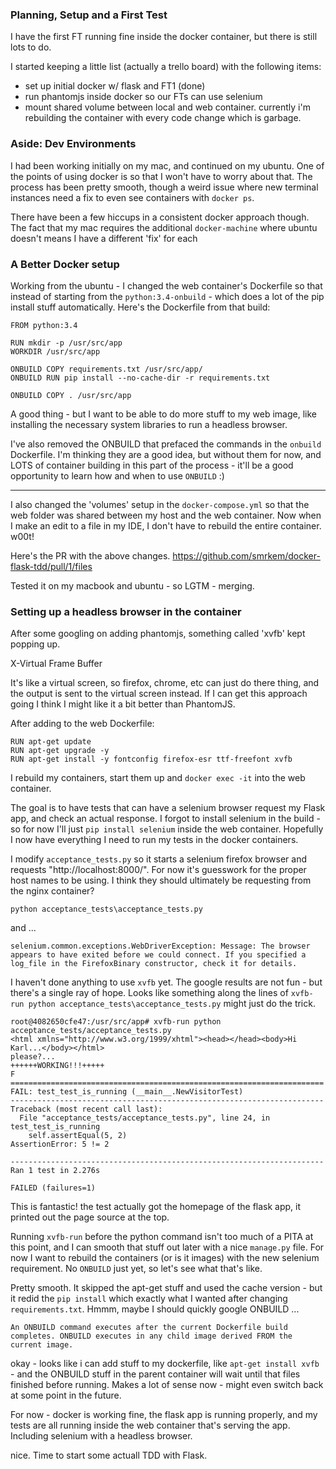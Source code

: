 ### Planning, Setup and a First Test
I have the first FT running fine inside the docker container, but there is still lots to do.

I started keeping a little list (actually a trello board) with the following items:
- set up initial docker w/ flask and FT1 (done)
- run phantomjs inside docker so our FTs can use selenium
- mount shared volume between local and web container. currently i'm rebuilding the container with every code change which is garbage.

### Aside: Dev Environments

I had been working initially on my mac, and continued on my ubuntu. One of the points of using docker is so that I won't have to
worry about that. The process has been pretty smooth, though a weird issue where new terminal instances need a fix to even
see containers with `docker ps`.

There have been a few hiccups in a consistent docker approach though. The fact that my mac requires the
additional `docker-machine` where ubuntu doesn't means I have a different 'fix' for each

### A Better Docker setup

Working from the ubuntu - I changed the web container's Dockerfile so that instead of starting from the
`python:3.4-onbuild` - which does a lot of the pip install stuff automatically. Here's the Dockerfile from that build:
 ```
 FROM python:3.4

RUN mkdir -p /usr/src/app
WORKDIR /usr/src/app

ONBUILD COPY requirements.txt /usr/src/app/
ONBUILD RUN pip install --no-cache-dir -r requirements.txt

ONBUILD COPY . /usr/src/app
```

A good thing - but I want to be able
to do more stuff to my web image, like installing the necessary system libraries to run a headless browser.

I've also removed the ONBUILD that prefaced the commands in the `onbuild` Dockerfile. I'm thinking they are a good idea,
but without them for now, and LOTS of container building in this part of the process - it'll be a good opportunity
to learn how and when to use `ONBUILD` :)

***

I also changed the 'volumes' setup in the `docker-compose.yml` so that the web folder was shared between
my host and the web container. Now when I make an edit to a file in my IDE, I don't have to rebuild the
entire container. w00t!

Here's the PR with the above changes.
https://github.com/smrkem/docker-flask-tdd/pull/1/files

Tested it on my macbook and ubuntu - so LGTM - merging.

### Setting up a headless browser in the container
After some googling on adding phantomjs, something called 'xvfb' kept popping up.

X-Virtual Frame Buffer

It's like a virtual screen, so firefox, chrome, etc can just do there thing, and the output is sent to the virtual
screen instead. If I can get this approach going I think I might like it a bit better than PhantomJS.

After adding to the web Dockerfile:
```
RUN apt-get update
RUN apt-get upgrade -y
RUN apt-get install -y fontconfig firefox-esr ttf-freefont xvfb
```
I rebuild my containers, start them up and `docker exec -it` into the web container.

The goal is to have tests that can have a selenium browser request my Flask app, and check an actual response.
I forgot to install selenium in the build - so for now I'll just `pip install selenium` inside the web container.
Hopefully I now have everything I need to run my tests in the docker containers.

I modify `acceptance_tests.py` so it starts a selenium firefox browser and requests "http://localhost:8000/". For now
it's guesswork for the proper host names to be using.  I think they should ultimately be requesting from the
nginx container?

```
python acceptance_tests\acceptance_tests.py
```
and ...
```
selenium.common.exceptions.WebDriverException: Message: The browser appears to have exited before we could connect. If you specified a log_file in the FirefoxBinary constructor, check it for details.
```

I haven't done anything to use `xvfb` yet. The google results are not fun - but there's a single ray of hope.
Looks like something along the lines of `xvfb-run python acceptance_tests\acceptance_tests.py` might just do the trick.
```
root@4082650cfe47:/usr/src/app# xvfb-run python acceptance_tests/acceptance_tests.py
<html xmlns="http://www.w3.org/1999/xhtml"><head></head><body>Hi Karl...</body></html>
please?...
++++++WORKING!!!+++++
F
======================================================================
FAIL: test_test_is_running (__main__.NewVisitorTest)
----------------------------------------------------------------------
Traceback (most recent call last):
  File "acceptance_tests/acceptance_tests.py", line 24, in test_test_is_running
    self.assertEqual(5, 2)
AssertionError: 5 != 2

----------------------------------------------------------------------
Ran 1 test in 2.276s

FAILED (failures=1)
```
This is fantastic! the test actually got the homepage of the flask app, it printed out the page source at the top.

Running `xvfb-run` before the python command isn't too much of a PITA at this point, and I can smooth that stuff
out later with a nice `manage.py` file. For now I want to rebuild the containers (or is it images) with the new
selenium requirement. No `ONBUILD` just yet, so let's see what that's like.

Pretty smooth. It skipped the apt-get stuff and used the cache version - but it redid the `pip install`
which exactly what I wanted after changing `requirements.txt`. Hmmm, maybe I should quickly google ONBUILD ...
```
An ONBUILD command executes after the current Dockerfile build completes. ONBUILD executes in any child image derived FROM the current image.
```
okay - looks like i can add stuff to my dockerfile, like `apt-get install xvfb` - and the ONBUILD stuff in the
parent container will wait until that files finished before running. Makes a lot of sense now - might even switch back
at some point in the future.

For now - docker is working fine, the flask app is running properly, and my tests are all running inside the web
container that's serving the app. Including selenium with a headless browser.


nice. Time to start some actuall TDD with Flask.
